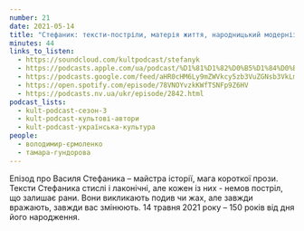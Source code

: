 ```yaml
---
number: 21
date: 2021-05-14
title: "Стефаник: тексти-постріли, матерія життя, народницький модернізм"
minutes: 44
links_to_listen:
  - https://soundcloud.com/kultpodcast/stefanyk
  - https://podcasts.apple.com/ua/podcast/%D1%81%D1%82%D0%B5%D1%84%D0%B0%D0%BD%D0%B8%D0%BA-%D1%82%D0%B5%D0%BA%D1%81%D1%82%D0%B8-%D0%BF%D0%BE%D1%81%D1%82%D1%80%D1%96%D0%BB%D0%B8-%D0%BC%D0%B0%D1%82%D0%B5%D1%80%D1%96%D1%8F-%D0%B6%D0%B8%D1%82%D1%82%D1%8F-%D0%BD%D0%B0%D1%80%D0%BE%D0%B4%D0%BD%D0%B8%D1%86%D1%8C%D0%BA%D0%B8%D0%B9/id1581339249?i=1000532083306
  - https://podcasts.google.com/feed/aHR0cHM6Ly9mZWVkcy5zb3VuZGNsb3VkLmNvbS91c2Vycy9zb3VuZGNsb3VkOnVzZXJzOjg5MjM3MjAyNy9zb3VuZHMucnNz/episode/dGFnOnNvdW5kY2xvdWQsMjAxMDp0cmFja3MvMTA0ODY1Nzc5OA
  - https://open.spotify.com/episode/78VNOYvzkKWfTSNFp9Z6HV
  - https://podcasts.nv.ua/ukr/episode/2842.html
podcast_lists:
  - kult-podcast-сезон-3
  - kult-podcast-культові-автори
  - kult-podcast-українська-культура
people:
  - володимир-єрмоленко
  - тамара-гундорова
---
```


Епізод про Василя Стефаника – майстра історії, мага короткої прози. Тексти
Стефаника стислі і лаконічні, але кожен із них - немов постріл, що залишає
рани. Вони викликають подив чи жах, але завжди вражають, завжди вас змінюють.
14 травня 2021 року – 150 років від дня його народження.
